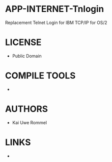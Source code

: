 APP-INTERNET-Tnlogin
====================

Replacement Telnet Login for IBM TCP/IP for OS/2


LICENSE
===============
* Public Domain

COMPILE TOOLS
===============
* 

AUTHORS
===============
* Kai Uwe Rommel 

LINKS
===============
* 
